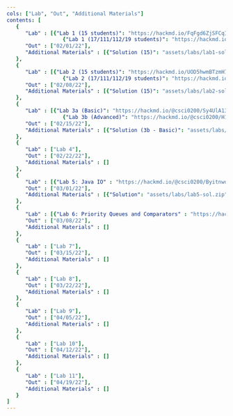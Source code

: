 ```yaml
---
cols: ["Lab", "Out", "Additional Materials"]
contents: [
   {
      "Lab" : [{"Lab 1 (15 students)": "https://hackmd.io/FqFgd6ZjSFCqIsq_cj_PZg"},
                  {"Lab 1 (17/111/112/19 students)": "https://hackmd.io/YE6VxVslSJupUL1bKUsfNg?view"}],
      "Out" : ["02/01/22"],
      "Additional Materials" : [{"Solution (15)": "assets/labs/lab1-sol.arr"}, {"Solution (17)": "assets/labs/lab1-sol.zip"}]
   }, 
   {
      "Lab" : [{"Lab 2 (15 students)": "https://hackmd.io/UOD5hwmBTzmH7kFPQraueg"},
                  {"Lab 2 (17/111/112/19 students)": "https://hackmd.io/A3j3Nt6MRAarptXrD9NYdQ"}],
      "Out" : ["02/08/22"],
      "Additional Materials" : [{"Solution (15)": "assets/labs/lab2-sol.arr"}, {"Solution (17)": "assets/labs/lab2-sol.zip"}]
   }, 
   {
      "Lab" : [{"Lab 3a (Basic)": "https://hackmd.io/@csci0200/Sy4UlA13_"},
                  {"Lab 3b (Advanced)": "https://hackmd.io/@csci0200/H17-6_vnd"}],
      "Out" : ["02/15/22"],
      "Additional Materials" : [{"Solution (3b - Basic)": "assets/labs/lab3a-sol.zip"},{"Solution (3b - Advanced)": "assets/labs/lab3b-sol.zip"}]
   }, 
   {
      "Lab" : ["Lab 4"],
      "Out" : ["02/22/22"],
      "Additional Materials" : []
   }, 
   {
      "Lab" : [{"Lab 5: Java IO" : "https://hackmd.io/@csci0200/Byitnwoiu"}],
      "Out" : ["03/01/22"],
      "Additional Materials" : [{"Solution": "assets/labs/lab5-sol.zip"}]
   }, 
   {
      "Lab" : [{"Lab 6: Priority Queues and Comparators" : "https://hackmd.io/MTKTpCnhQrebbzKEvcSV9Q"}],
      "Out" : ["03/08/22"],
      "Additional Materials" : []
   }, 
   {
      "Lab" : ["Lab 7"],
      "Out" : ["03/15/22"],
      "Additional Materials" : []
   }, 
   {
      "Lab" : ["Lab 8"],
      "Out" : ["03/22/22"],
      "Additional Materials" : []
   }, 
   {
      "Lab" : ["Lab 9"],
      "Out" : ["04/05/22"],
      "Additional Materials" : []
   }, 
   {
      "Lab" : ["Lab 10"],
      "Out" : ["04/12/22"],
      "Additional Materials" : []
   }, 
   {
      "Lab" : ["Lab 11"],
      "Out" : ["04/19/22"],
      "Additional Materials" : []
   }
]
---
```

